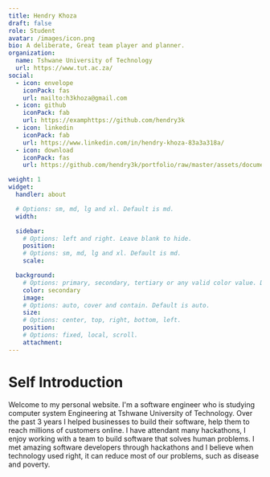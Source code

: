 ```yaml
---
title: Hendry Khoza
draft: false
role: Student
avatar: /images/icon.png
bio: A deliberate, Great team player and planner.
organization:
  name: Tshwane University of Technology
  url: https://www.tut.ac.za/
social:
  - icon: envelope
    iconPack: fas
    url: mailto:h3khoza@gmail.com
  - icon: github
    iconPack: fab
    url: https://examphttps://github.com/hendry3k
  - icon: linkedin
    iconPack: fab
    url: https://www.linkedin.com/in/hendry-khoza-83a3a318a/
  - icon: download
    iconPack: fas
    url: https://github.com/hendry3k/portfolio/raw/master/assets/documents/cv/hendry_khoza_cv.pdf

weight: 1
widget:
  handler: about

  # Options: sm, md, lg and xl. Default is md.
  width:

  sidebar:
    # Options: left and right. Leave blank to hide.
    position:
    # Options: sm, md, lg and xl. Default is md.
    scale:

  background:
    # Options: primary, secondary, tertiary or any valid color value. Default is primary.
    color: secondary
    image:
    # Options: auto, cover and contain. Default is auto.
    size:
    # Options: center, top, right, bottom, left.
    position:
    # Options: fixed, local, scroll.
    attachment:
---
```


# Self Introduction

Welcome to my personal website. I'm a software engineer who is studying
computer system Engineering at Tshwane University of Technology. Over the past
3 years I helped businesses to build their software, help them to reach
millions of customers online. I have attendant many hackathons, I enjoy working
with a team to build software that solves human problems. I met amazing
software developers through hackathons and I believe when technology used
right, it can reduce most of our problems, such as disease and poverty.
